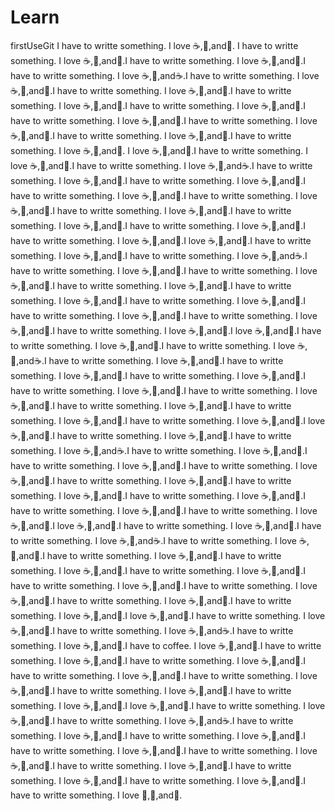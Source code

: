 Learn
=====

firstUseGit
I have to writte something.
I love :coffee:,:pizza:,and:dancer:.
I have to writte something.
I love :coffee:,:pizza:,and:dancer:.I have to writte something.
I love :coffee:,:pizza:,and:dancer:.I have to writte something.
I love :coffee:,:pizza:,and:coffee:.I have to writte something.
I love :coffee:,:pizza:,and:dancer:.I have to writte something.
I love :coffee:,:pizza:,and:dancer:.I have to writte something.
I love :coffee:,:pizza:,and:dancer:.I have to writte something.
I love :coffee:,:pizza:,and:dancer:.I have to writte something.
I love :coffee:,:pizza:,and:dancer:.I have to writte something.
I love :coffee:,:pizza:,and:dancer:.I have to writte something.
I love :coffee:,:pizza:,and:dancer:.I have to writte something.
I love :coffee:,:pizza:,and:dancer:.
I love :coffee:,:pizza:,and:dancer:.I have to writte something.
I love :coffee:,:pizza:,and:dancer:.I have to writte something.
I love :coffee:,:pizza:,and:coffee:.I have to writte something.
I love :coffee:,:pizza:,and:dancer:.I have to writte something.
I love :coffee:,:pizza:,and:dancer:.I have to writte something.
I love :coffee:,:pizza:,and:dancer:.I have to writte something.
I love :coffee:,:pizza:,and:dancer:.I have to writte something.
I love :coffee:,:pizza:,and:dancer:.I have to writte something.
I love :coffee:,:pizza:,and:dancer:.I have to writte something.
I love :coffee:,:pizza:,and:dancer:.I have to writte something.
I love :coffee:,:pizza:,and:dancer:.I love :coffee:,:pizza:,and:dancer:.I have to writte something.
I love :coffee:,:pizza:,and:dancer:.I have to writte something.
I love :coffee:,:pizza:,and:coffee:.I have to writte something.
I love :coffee:,:pizza:,and:dancer:.I have to writte something.
I love :coffee:,:pizza:,and:dancer:.I have to writte something.
I love :coffee:,:pizza:,and:dancer:.I have to writte something.
I love :coffee:,:pizza:,and:dancer:.I have to writte something.
I love :coffee:,:pizza:,and:dancer:.I have to writte something.
I love :coffee:,:pizza:,and:dancer:.I have to writte something.
I love :coffee:,:pizza:,and:dancer:.I have to writte something.
I love :coffee:,:pizza:,and:dancer:.I love :coffee:,:pizza:,and:dancer:.I have to writte something.
I love :coffee:,:pizza:,and:dancer:.I have to writte something.
I love :coffee:,:pizza:,and:coffee:.I have to writte something.
I love :coffee:,:pizza:,and:dancer:.I have to writte something.
I love :coffee:,:pizza:,and:dancer:.I have to writte something.
I love :coffee:,:pizza:,and:dancer:.I have to writte something.
I love :coffee:,:pizza:,and:dancer:.I have to writte something.
I love :coffee:,:pizza:,and:dancer:.I have to writte something.
I love :coffee:,:pizza:,and:dancer:.I have to writte something.
I love :coffee:,:pizza:,and:dancer:.I have to writte something.
I love :coffee:,:pizza:,and:dancer:.I love :coffee:,:pizza:,and:dancer:.I have to writte something.
I love :coffee:,:pizza:,and:dancer:.I have to writte something.
I love :coffee:,:pizza:,and:coffee:.I have to writte something.
I love :coffee:,:pizza:,and:dancer:.I have to writte something.
I love :coffee:,:pizza:,and:dancer:.I have to writte something.
I love :coffee:,:pizza:,and:dancer:.I have to writte something.
I love :coffee:,:pizza:,and:dancer:.I have to writte something.
I love :coffee:,:pizza:,and:dancer:.I have to writte something.
I love :coffee:,:pizza:,and:dancer:.I have to writte something.
I love :coffee:,:pizza:,and:dancer:.I have to writte something.
I love :coffee:,:pizza:,and:dancer:.I love :coffee:,:pizza:,and:dancer:.I have to writte something.
I love :coffee:,:pizza:,and:dancer:.I have to writte something.
I love :coffee:,:pizza:,and:coffee:.I have to writte something.
I love :coffee:,:pizza:,and:dancer:.I have to writte something.
I love :coffee:,:pizza:,and:dancer:.I have to writte something.
I love :coffee:,:pizza:,and:dancer:.I have to writte something.
I love :coffee:,:pizza:,and:dancer:.I have to writte something.
I love :coffee:,:pizza:,and:dancer:.I have to writte something.
I love :coffee:,:pizza:,and:dancer:.I have to writte something.
I love :coffee:,:pizza:,and:dancer:.I have to writte something.
I love :coffee:,:pizza:,and:dancer:.I love :coffee:,:pizza:,and:dancer:.I have to writte something.
I love :coffee:,:pizza:,and:dancer:.I have to writte something.
I love :coffee:,:pizza:,and:coffee:.I have to writte something.
I love :coffee:,:pizza:,and:dancer:.I have to coffee.
I love :coffee:,:pizza:,and:dancer:.I have to writte something.
I love :coffee:,:pizza:,and:dancer:.I have to writte something.
I love :coffee:,:pizza:,and:dancer:.I have to writte something.
I love :coffee:,:pizza:,and:dancer:.I have to writte something.
I love :coffee:,:pizza:,and:dancer:.I have to writte something.
I love :coffee:,:pizza:,and:dancer:.I have to writte something.
I love :coffee:,:pizza:,and:dancer:.I love :coffee:,:pizza:,and:dancer:.I have to writte something.
I love :coffee:,:pizza:,and:dancer:.I have to writte something.
I love :coffee:,:pizza:,and:coffee:.I have to writte something.
I love :coffee:,:pizza:,and:dancer:.I have to writte something.
I love :coffee:,:pizza:,and:dancer:.I have to writte something.
I love :coffee:,:pizza:,and:dancer:.I have to writte something.
I love :coffee:,:pizza:,and:dancer:.I have to writte something.
I love :coffee:,:pizza:,and:dancer:.I have to writte something.
I love :coffee:,:pizza:,and:dancer:.I have to writte something.
I love :coffee:,:pizza:,and:dancer:.I have to writte something.
I love :pizza:,:pizza:,and:pizza:.
